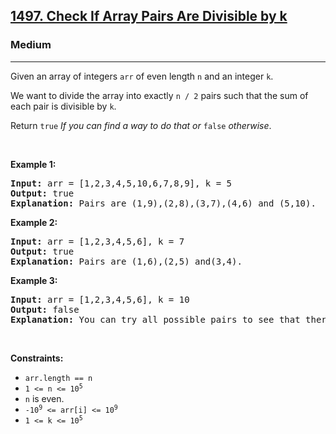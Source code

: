 <h2><a href="https://leetcode.com/problems/check-if-array-pairs-are-divisible-by-k/">1497. Check If Array Pairs Are Divisible by k</a></h2><h3>Medium</h3><hr><div style="user-select: auto;"><p style="user-select: auto;">Given an array of integers <code style="user-select: auto;">arr</code> of even length <code style="user-select: auto;">n</code> and an integer <code style="user-select: auto;">k</code>.</p>

<p style="user-select: auto;">We want to divide the array into exactly <code style="user-select: auto;">n / 2</code> pairs such that the sum of each pair is divisible by <code style="user-select: auto;">k</code>.</p>

<p style="user-select: auto;">Return <code style="user-select: auto;">true</code><em style="user-select: auto;"> If you can find a way to do that or </em><code style="user-select: auto;">false</code><em style="user-select: auto;"> otherwise</em>.</p>

<p style="user-select: auto;">&nbsp;</p>
<p style="user-select: auto;"><strong class="example" style="user-select: auto;">Example 1:</strong></p>

<pre style="user-select: auto;"><strong style="user-select: auto;">Input:</strong> arr = [1,2,3,4,5,10,6,7,8,9], k = 5
<strong style="user-select: auto;">Output:</strong> true
<strong style="user-select: auto;">Explanation:</strong> Pairs are (1,9),(2,8),(3,7),(4,6) and (5,10).
</pre>

<p style="user-select: auto;"><strong class="example" style="user-select: auto;">Example 2:</strong></p>

<pre style="user-select: auto;"><strong style="user-select: auto;">Input:</strong> arr = [1,2,3,4,5,6], k = 7
<strong style="user-select: auto;">Output:</strong> true
<strong style="user-select: auto;">Explanation:</strong> Pairs are (1,6),(2,5) and(3,4).
</pre>

<p style="user-select: auto;"><strong class="example" style="user-select: auto;">Example 3:</strong></p>

<pre style="user-select: auto;"><strong style="user-select: auto;">Input:</strong> arr = [1,2,3,4,5,6], k = 10
<strong style="user-select: auto;">Output:</strong> false
<strong style="user-select: auto;">Explanation:</strong> You can try all possible pairs to see that there is no way to divide arr into 3 pairs each with sum divisible by 10.
</pre>

<p style="user-select: auto;">&nbsp;</p>
<p style="user-select: auto;"><strong style="user-select: auto;">Constraints:</strong></p>

<ul style="user-select: auto;">
	<li style="user-select: auto;"><code style="user-select: auto;">arr.length == n</code></li>
	<li style="user-select: auto;"><code style="user-select: auto;">1 &lt;= n &lt;= 10<sup style="user-select: auto;">5</sup></code></li>
	<li style="user-select: auto;"><code style="user-select: auto;">n</code> is even.</li>
	<li style="user-select: auto;"><code style="user-select: auto;">-10<sup style="user-select: auto;">9</sup> &lt;= arr[i] &lt;= 10<sup style="user-select: auto;">9</sup></code></li>
	<li style="user-select: auto;"><code style="user-select: auto;">1 &lt;= k &lt;= 10<sup style="user-select: auto;">5</sup></code></li>
</ul>
</div>